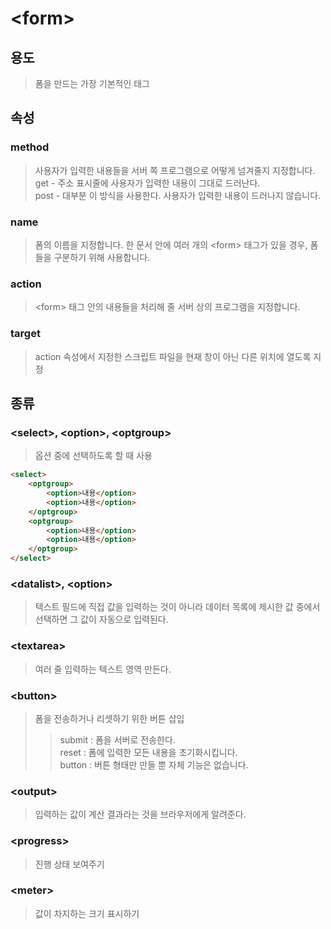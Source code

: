 # \<form>

## 용도

> 폼을 만드는 가장 기본적인 태그

## 속성

### method

> 사용자가 입력한 내용들을 서버 쪽 프로그램으로 어떻게 넘겨줄지 지정합니다.<br>
> get - 주소 표시줄에 사용자가 입력한 내용이 그대로 드러난다.<br>
> post - 대부분 이 방식을 사용한다. 사용자가 입력한 내용이 드러나지 않습니다.

### name

> 폼의 이름을 지정합니다. 한 문서 안에 여러 개의 \<form> 태그가 있을 경우, 폼들을 구분하기 위해 사용합니다.

### action

> \<form> 태그 안의 내용들을 처리해 줄 서버 상의 프로그램을 지정합니다.

### target

> action 속성에서 지정한 스크립트 파일을 현재 창이 아닌 다른 위치에 열도록 지정

## 종류

### \<select>, \<option>, \<optgroup>

> 옵션 중에 선택하도록 할 때 사용

```html
<select>
    <optgroup>
        <option>내용</option>
        <option>내용</option>
    </optgroup>
    <optgroup>
        <option>내용</option>
        <option>내용</option>
    </optgroup>
</select>
```

### \<datalist>, \<option>

> 텍스트 필드에 직접 값을 입력하는 것이 아니라 데이터 목록에 제시한 값 중에서 선택하면 그 값이 자동으로 입력된다.

### \<textarea>

> 여러 줄 입력하는 텍스트 영역 만든다.

### \<button>

> 폼을 전송하거나 리셋하기 위한 버튼 삽입
>> submit : 폼을 서버로 전송한다.<br>
>> reset : 폼에 입력한 모든 내용을 초기화시킵니다.<br>
>> button : 버튼 형태만 만들 뿐 자체 기능은 없습니다.

### \<output>

> 입력하는 값이 계산 결과라는 것을 브라우저에게 알려준다.

### \<progress>

> 진행 상태 보여주기 

### \<meter>

> 값이 차지하는 크기 표시하기